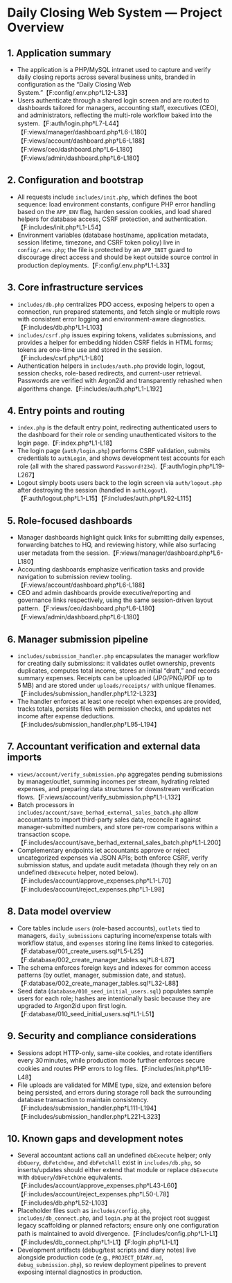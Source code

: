 # Daily Closing Web System — Project Overview

## 1. Application summary
- The application is a PHP/MySQL intranet used to capture and verify daily closing reports across several business units, branded in configuration as the “Daily Closing Web System.”【F:config/.env.php†L12-L33】
- Users authenticate through a shared login screen and are routed to dashboards tailored for managers, accounting staff, executives (CEO), and administrators, reflecting the multi-role workflow baked into the system.【F:auth/login.php†L7-L44】【F:views/manager/dashboard.php†L6-L180】【F:views/account/dashboard.php†L6-L188】【F:views/ceo/dashboard.php†L6-L180】【F:views/admin/dashboard.php†L6-L180】

## 2. Configuration and bootstrap
- All requests include `includes/init.php`, which defines the boot sequence: load environment constants, configure PHP error handling based on the `APP_ENV` flag, harden session cookies, and load shared helpers for database access, CSRF protection, and authentication.【F:includes/init.php†L1-L54】
- Environment variables (database host/name, application metadata, session lifetime, timezone, and CSRF token policy) live in `config/.env.php`; the file is protected by an `APP_INIT` guard to discourage direct access and should be kept outside source control in production deployments.【F:config/.env.php†L1-L33】

## 3. Core infrastructure services
- `includes/db.php` centralizes PDO access, exposing helpers to open a connection, run prepared statements, and fetch single or multiple rows with consistent error logging and environment-aware diagnostics.【F:includes/db.php†L1-L103】
- `includes/csrf.php` issues expiring tokens, validates submissions, and provides a helper for embedding hidden CSRF fields in HTML forms; tokens are one-time use and stored in the session.【F:includes/csrf.php†L1-L80】
- Authentication helpers in `includes/auth.php` provide login, logout, session checks, role-based redirects, and current-user retrieval. Passwords are verified with Argon2id and transparently rehashed when algorithms change.【F:includes/auth.php†L1-L192】

## 4. Entry points and routing
- `index.php` is the default entry point, redirecting authenticated users to the dashboard for their role or sending unauthenticated visitors to the login page.【F:index.php†L1-L18】
- The login page (`auth/login.php`) performs CSRF validation, submits credentials to `authLogin`, and shows development test accounts for each role (all with the shared password `Password!234`).【F:auth/login.php†L19-L267】
- Logout simply boots users back to the login screen via `auth/logout.php` after destroying the session (handled in `authLogout`).【F:auth/logout.php†L1-L15】【F:includes/auth.php†L92-L115】

## 5. Role-focused dashboards
- Manager dashboards highlight quick links for submitting daily expenses, forwarding batches to HQ, and reviewing history, while also surfacing user metadata from the session.【F:views/manager/dashboard.php†L6-L180】
- Accounting dashboards emphasize verification tasks and provide navigation to submission review tooling.【F:views/account/dashboard.php†L6-L188】
- CEO and admin dashboards provide executive/reporting and governance links respectively, using the same session-driven layout pattern.【F:views/ceo/dashboard.php†L6-L180】【F:views/admin/dashboard.php†L6-L180】

## 6. Manager submission pipeline
- `includes/submission_handler.php` encapsulates the manager workflow for creating daily submissions: it validates outlet ownership, prevents duplicates, computes total income, stores an initial “draft,” and records summary expenses. Receipts can be uploaded (JPG/PNG/PDF up to 5 MB) and are stored under `uploads/receipts/` with unique filenames.【F:includes/submission_handler.php†L12-L323】
- The handler enforces at least one receipt when expenses are provided, tracks totals, persists files with permission checks, and updates net income after expense deductions.【F:includes/submission_handler.php†L95-L194】

## 7. Accountant verification and external data imports
- `views/account/verify_submission.php` aggregates pending submissions by manager/outlet, summing incomes per stream, hydrating related expenses, and preparing data structures for downstream verification flows.【F:views/account/verify_submission.php†L1-L132】
- Batch processors in `includes/account/save_berhad_external_sales_batch.php` allow accountants to import third-party sales data, reconcile it against manager-submitted numbers, and store per-row comparisons within a transaction scope.【F:includes/account/save_berhad_external_sales_batch.php†L1-L200】
- Complementary endpoints let accountants approve or reject uncategorized expenses via JSON APIs; both enforce CSRF, verify submission status, and update audit metadata (though they rely on an undefined `dbExecute` helper, noted below).【F:includes/account/approve_expenses.php†L1-L70】【F:includes/account/reject_expenses.php†L1-L98】

## 8. Data model overview
- Core tables include `users` (role-based accounts), `outlets` tied to managers, `daily_submissions` capturing income/expense totals with workflow status, and `expenses` storing line items linked to categories.【F:database/001_create_users.sql†L5-L25】【F:database/002_create_manager_tables.sql†L8-L87】
- The schema enforces foreign keys and indexes for common access patterns (by outlet, manager, submission date, and status).【F:database/002_create_manager_tables.sql†L32-L88】
- Seed data (`database/010_seed_initial_users.sql`) populates sample users for each role; hashes are intentionally basic because they are upgraded to Argon2id upon first login.【F:database/010_seed_initial_users.sql†L1-L51】

## 9. Security and compliance considerations
- Sessions adopt HTTP-only, same-site cookies, and rotate identifiers every 30 minutes, while production mode further enforces secure cookies and routes PHP errors to log files.【F:includes/init.php†L16-L48】
- File uploads are validated for MIME type, size, and extension before being persisted, and errors during storage roll back the surrounding database transaction to maintain consistency.【F:includes/submission_handler.php†L111-L194】【F:includes/submission_handler.php†L221-L323】

## 10. Known gaps and development notes
- Several accountant actions call an undefined `dbExecute` helper; only `dbQuery`, `dbFetchOne`, and `dbFetchAll` exist in `includes/db.php`, so inserts/updates should either extend that module or replace `dbExecute` with `dbQuery`/`dbFetchOne` equivalents.【F:includes/account/approve_expenses.php†L43-L60】【F:includes/account/reject_expenses.php†L50-L78】【F:includes/db.php†L52-L103】
- Placeholder files such as `includes/config.php`, `includes/db_connect.php`, and `login.php` at the project root suggest legacy scaffolding or planned refactors; ensure only one configuration path is maintained to avoid divergence.【F:includes/config.php†L1-L1】【F:includes/db_connect.php†L1-L1】【F:login.php†L1-L1】
- Development artifacts (debug/test scripts and diary notes) live alongside production code (e.g., `PROJECT_DIARY.md`, `debug_submission.php`), so review deployment pipelines to prevent exposing internal diagnostics in production.

